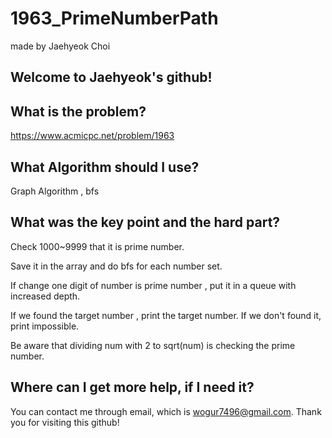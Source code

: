 # 1963_PrimeNumberPath

made by Jaehyeok Choi

## Welcome to Jaehyeok's github!

## What is the problem?

https://www.acmicpc.net/problem/1963 

## What Algorithm should I use?

Graph Algorithm , bfs

## What was the key point and the hard part?

Check 1000~9999 that it is prime number.

Save it in the array and do bfs for each number set.

If change one digit of number is prime number , put it in a queue with increased depth.

If we found the target number , print the target number. If we don't found it, print impossible.

Be aware that dividing num with 2 to sqrt(num) is checking the prime number.  

## Where can I get more help, if I need it?

You can contact me through email, which is wogur7496@gmail.com.
Thank you for visiting this github!
